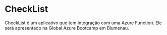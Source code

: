 # CheckList
CheckList é um aplicativo que tem integração com uma Azure Function. Ele será apresentado na Global Azure Bootcamp em Blumenau.
